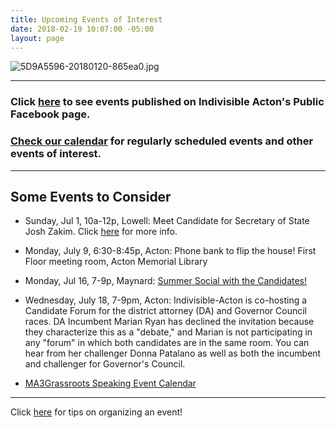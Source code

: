 ```yaml
---
title: Upcoming Events of Interest
date: 2018-02-19 10:07:00 -05:00
layout: page
---
```


![5D9A5596-20180120-865ea0.jpg](/uploads/5D9A5596-20180120-865ea0.jpg)

---

### Click [here](https://www.facebook.com/pg/IndivisibleActon/events/?ref=page_internal) to see events published on Indivisible Acton's Public Facebook page.

### [Check our calendar](http://www.indivisibleacton.org/calendar.html) for regularly scheduled events and other events of interest.

---

## Some Events to Consider


* Sunday, Jul 1, 10a-12p, Lowell: Meet Candidate for Secretary of State Josh Zakim.  Click [here](https://www.facebook.com/events/1559712157487918/) for more info.


* Monday, July 9, 6:30-8:45p, Acton: Phone bank to flip the house! First Floor meeting room, Acton Memorial Library


* Monday, Jul 16, 7-9p, Maynard: [Summer Social with the Candidates!](https://www.eventbrite.com/e/indivisible-acton-summer-social-with-candidates-tickets-47115619085)


* Wednesday, July 18, 7-9pm, Acton: Indivisible-Acton is co-hosting a Candidate Forum for the district attorney (DA) and Governor Council races. DA Incumbent Marian Ryan has declined the invitation because they characterize this as a "debate," and Marian is not participating in any "forum" in which both candidates are in the same room. You can hear from her challenger Donna Patalano as well as both the incumbent and challenger for Governor's Council.


* [MA3Grassroots Speaking Event Calendar](https://www.ma3grassroots.com/event-calendar)

---

Click [here](http://www.indivisibleacton.org/events/organize-an-event.html) for tips on organizing an event!